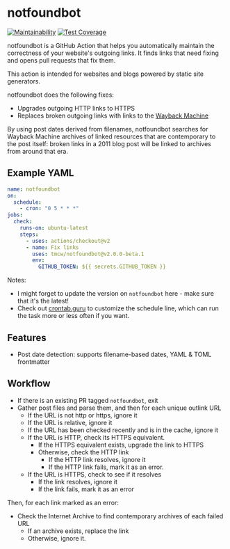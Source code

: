 # notfoundbot

[![Maintainability](https://api.codeclimate.com/v1/badges/1870414e70039aad07f3/maintainability)](https://codeclimate.com/github/tmcw/notfoundbot/maintainability) [![Test Coverage](https://api.codeclimate.com/v1/badges/1870414e70039aad07f3/test_coverage)](https://codeclimate.com/github/tmcw/notfoundbot/test_coverage)

notfoundbot is a GitHub Action that helps you automatically maintain the correctness of your
website's outgoing links. It finds links that need fixing and opens pull requests
that fix them.

This action is intended for websites and blogs powered by static site generators.

notfoundbot does the following fixes:

- Upgrades outgoing HTTP links to HTTPS
- Replaces broken outgoing links with links to the [Wayback Machine](https://web.archive.org/)

By using post dates derived from filenames, notfoundbot searches for Wayback Machine archives
of linked resources that are contemporary to the post itself: broken links in a 2011 blog post
will be linked to archives from around that era.

## Example YAML

```yaml
name: notfoundbot
on:
  schedule:
    - cron: "0 5 * * *"
jobs:
  check:
    runs-on: ubuntu-latest
    steps:
      - uses: actions/checkout@v2
      - name: Fix links
        uses: tmcw/notfoundbot@v2.0.0-beta.1
        env:
          GITHUB_TOKEN: ${{ secrets.GITHUB_TOKEN }}
```

Notes:

- I might forget to update the version on `notfoundbot` here - make sure that it's
  the latest!
- Check out [crontab.guru](https://crontab.guru/#5_*_*_*_*) to customize the
  schedule line, which can run the task more or less often if you want.

## Features

- Post date detection: supports filename-based dates, YAML & TOML frontmatter

## Workflow

- If there is an existing PR tagged `notfoundbot`, exit
- Gather post files and parse them, and then for each unique outlink URL
    - If the URL is not http or https, ignore it
    - If the URL is relative, ignore it
    - If the URL has been checked recently and is in the cache, ignore it
    - If the URL is HTTP, check its HTTPS equivalent.
        - If the HTTPS equivalent exists, upgrade the link to HTTPS
        - Otherwise, check the HTTP link
            - If the HTTP link resolves, ignore it
            - If the HTTP link fails, mark it as an error.
     - If the URL is HTTPS, check to see if it resolves
        - If the link resolves, ignore it
        - If the link fails, mark it as an error

Then, for each link marked as an error:

- Check the Internet Archive to find contemporary archives of each failed URL
    - If an archive exists, replace the link
    - Otherwise, ignore it.
